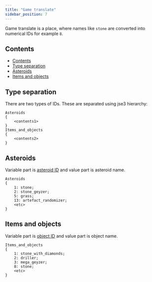 ```yaml
---
title: "Game translate"
sidebar_position: 7
---
```


Game translate is a place, where names like `stone` are
converted into numerical IDs for example `8`.

## Contents

- [Contents](#contents)
- [Type separation](#type-separation)
- [Asteroids](#asteroids)
- [Items and objects](#items-and-objects)

## Type separation

There are two types of IDs. These are separated using jse3 hierarchy:

```text showLineNumbers
Asteroids
{
	<contents1>
}
Items_and_objects
{
	<contents2>
}
```

## Asteroids

Variable part is [asteroid ID](../GameData/Asteroids) and value part is asteroid name.

```text showLineNumbers
Asteroids
{
	1: stone;
	2: stone_geyzer;
	5: grass;
	13: artefact_randomizer;
	<etc>
}
```

## Items and objects

Variable part is [object ID](../GameData/ItemsAndObjects) and value part is object name.


```text showLineNumbers
Items_and_objects
{
	1: stone_with_diamonds;
	2: driller;
	3: mega_geyzer;
	8: stone;
	<etc>
}
```